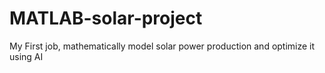 # MATLAB-solar-project
My First job, mathematically model solar power production and optimize it using AI
